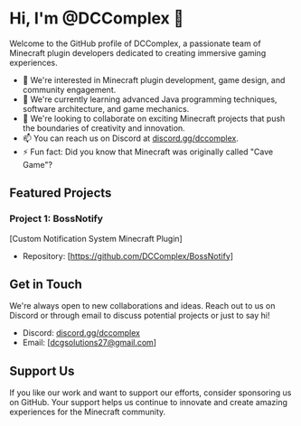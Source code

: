 # Hi, I'm @DCComplex 👋

Welcome to the GitHub profile of DCComplex, a passionate team of Minecraft plugin developers dedicated to creating immersive gaming experiences.

- 👀 We're interested in Minecraft plugin development, game design, and community engagement.
- 🌱 We're currently learning advanced Java programming techniques, software architecture, and game mechanics.
- 💞️ We're looking to collaborate on exciting Minecraft projects that push the boundaries of creativity and innovation.
- 📫 You can reach us on Discord at [discord.gg/dccomplex](https://discord.gg/dccomplex).
- ⚡ Fun fact: Did you know that Minecraft was originally called "Cave Game"?

## Featured Projects

### Project 1: BossNotify

[Custom Notification System Minecraft Plugin]

- Repository: [https://github.com/DCComplex/BossNotify]


## Get in Touch

We're always open to new collaborations and ideas. Reach out to us on Discord or through email to discuss potential projects or just to say hi!

- Discord: [discord.gg/dccomplex](https://discord.gg/dccomplex)
- Email: [dcgsolutions27@gmail.com]

## Support Us

If you like our work and want to support our efforts, consider sponsoring us on GitHub. Your support helps us continue to innovate and create amazing experiences for the Minecraft community.

<!--[Sponsor Us](link-to-sponsor-page)-->

<!-- --- -->

<!-- Feel free to add more sections, showcase your projects, contributions, or anything else you'd like to highlight! -->

